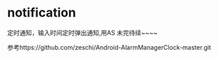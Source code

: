 # notification

定时通知，输入时间定时弹出通知,用AS
未完待续~~~~


参考https://github.com/zeschi/Android-AlarmManagerClock-master.git
